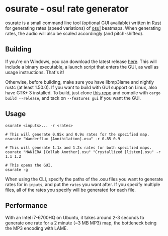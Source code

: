 # osurate - osu! rate generator

osurate is a small command line tool (optional GUI available) written in [Rust](https://www.rust-lang.org/) for
generating rates (speed variations) of [osu!](https://osu.ppy.sh) beatmaps. When generating rates, the audio will also
be scaled accordingly (and pitch-shifted).

## Building

If you're on Windows, you can download the latest release [here](https://github.com/LunarCoffee/osurate/releases). This
will include a binary executable, a launch script that enters the GUI, as well as usage instructions. That's it!

Otherwise, before building, make sure you have libmp3lame and nightly rustc (at least 1.50.0). If you want to build with GUI
support on Linux, also have GTK+ 3 installed. To build, just clone [this repo](https://github.com/LunarCoffee/osurate)
and compile with `cargo build --release`, and tack on `--features gui` if you want the GUI.

## Usage

```shell
osurate <inputs>... -r <rates>

# This will generate 0.85x and 0.9x rates for the specified map.
osurate "Wanderflux [Annihilation].osu" -r 0.85 0.9

# This will generate 1.1x and 1.2x rates for both specified maps.
osurate "MANIERA [Collab Another].osu" "Crystallized [listen].osu" -r 1.1 1.2

# This opens the GUI.
osurate -g
```

When using the CLI, specify the paths of the .osu files you want to generate rates for in `inputs`, and put the `rates`
you want after. If you specify multiple files, all of the rates you specify will be generated for each file.

## Performance

With an Intel i7-6700HQ on Ubuntu, it takes around 2-3 seconds to generate one rate for a 2 minute (~3 MB MP3) map, the
bottleneck being the MP3 encoding with LAME.
